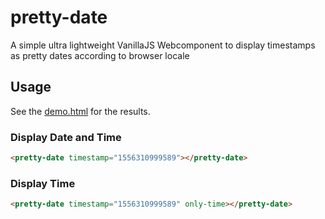 # pretty-date
A simple ultra lightweight VanillaJS Webcomponent to display timestamps as pretty dates according to browser locale

## Usage 
See the [demo.html](https://toarm.github.io/pretty-date/demo.html) for the results.
### Display Date and Time
```html
<pretty-date timestamp="1556310999589"></pretty-date>
```
### Display Time
```html
<pretty-date timestamp="1556310999589" only-time></pretty-date>
```
